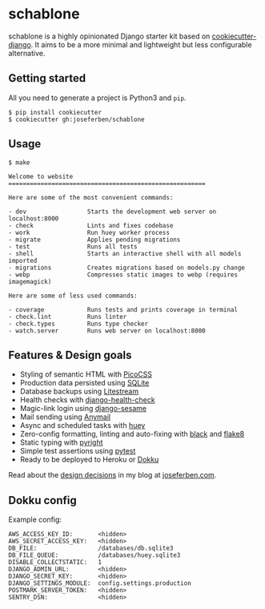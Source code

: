 # schablone

schablone is a highly opinionated Django starter kit based on [cookiecutter-django](https://github.com/cookiecutter/cookiecutter-django). It aims to be a more minimal and lightweight but less configurable alternative.

## Getting started

All you need to generate a project is Python3 and `pip`.

    $ pip install cookiecutter
    $ cookiecutter gh:joseferben/schablone

## Usage

`$ make`

```
Welcome to website
=======================================================

Here are some of the most convenient commands:

- dev                 Starts the development web server on localhost:8000
- check               Lints and fixes codebase
- work                Run huey worker process
- migrate             Applies pending migrations
- test                Runs all tests
- shell               Starts an interactive shell with all models imported
- migrations          Creates migrations based on models.py change
- webp                Compresses static images to webp (requires imagemagick)

Here are some of less used commands:

- coverage            Runs tests and prints coverage in terminal
- check.lint          Runs linter
- check.types         Runs type checker
- watch.server        Runs web server on localhost:8000
```

## Features & Design goals

- Styling of semantic HTML with [PicoCSS](https://picocss.com/)
- Production data persisted using [SQLite](https://www.sqlite.org/index.html)
- Database backups using [Litestream](https://litestream.io/)
- Health checks with [django-health-check](https://django-health-check.readthedocs.io/en/latest/)
- Magic-link login using [django-sesame](https://github.com/aaugustin/django-sesame)
- Mail sending using [Anymail](https://anymail.dev/en/stable/)
- Async and scheduled tasks with [huey](https://github.com/coleifer/huey)
- Zero-config formatting, linting and auto-fixing with [black](https://black.readthedocs.io/en/stable/) and [flake8](https://flake8.pycqa.org/en/latest/)
- Static typing with [pyright](https://github.com/microsoft/pyright)
- Simple test assertions using [pytest](https://github.com/pytest-dev/pytest)
- Ready to be deployed to Heroku or [Dokku](https://dokku.com/)

Read about the [design decisions](https://www.joseferben.com/posts/schablone-django-starter-template-for-simplicity/) in my blog at [joseferben.com](http://www.joseferben.com).

## Dokku config

Example config:

```
AWS_ACCESS_KEY_ID:       <hidden>
AWS_SECRET_ACCESS_KEY:   <hidden>
DB_FILE:                 /databases/db.sqlite3
DB_FILE_QUEUE:           /databases/huey.sqlite3
DISABLE_COLLECTSTATIC:   1
DJANGO_ADMIN_URL:        <hidden>
DJANGO_SECRET_KEY:       <hidden>
DJANGO_SETTINGS_MODULE:  config.settings.production
POSTMARK_SERVER_TOKEN:   <hidden>
SENTRY_DSN:              <hidden>
```

